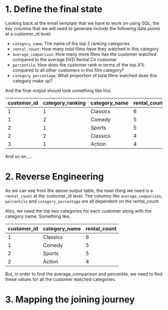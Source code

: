 # 1. Define the final state

Looking back at the email template that we have to work on using SQL, the key columns that we will need to generate include the following data points at a customer_id level:

- ```category_name```: The name of the top 2 ranking categories
- ```rental_count```: How many total films have they watched in this category
- ```average_comparison```: How many more films has the customer watched compared to the average DVD Rental Co customer
- ```percentile```: How does the customer rank in terms of the top X% compared to all other customers in this film category?
- ```category_percentage```: What proportion of total films watched does this category make up?

And the final output should look something like this.

| customer_id  | category_ranking | category_name | rental_count | average_comparison | percentile | category_percentage |
|--------------|------------------|---------------|--------------|--------------------|------------|---------------------|
| 1            | 1                | Classics      | 6            | 4                  | 1          | 19                  |
| 1            | 2                | Comedy        | 5            | 4                  | 2          | 16                  |
| 2            | 1                | Sports        | 5            | 3                  | 7          | 19                  |
| 2            | 2                | Classics      | 4            | 2                  | 11         | 15                  |
| 3            | 1                | Action        | 4            | 2                  | 14         | 15                  |

And so on.....

# 2. Reverse Engineering

As we can see from the above output table, the main thing we need is a ```rental_count``` at the customer_id level. The columns like ```average_comparison```, ```percentile``` and  ```category_percentage``` are all dependent on the rental_count.

Also, we need the top two categories for each customer along with the category name. Something like,

| customer_id  | category_name | rental_count |
|--------------|---------------|--------------|
| 1            | Classics      | 6            |
| 1            | Comedy        | 5            |
| 2            | Sports        | 5            |
| 2            | Action        | 4            |

But, in order to find the average_comparison and percentile, we need to find these values for all the customer watched categories.

# 3. Mapping the joining journey


